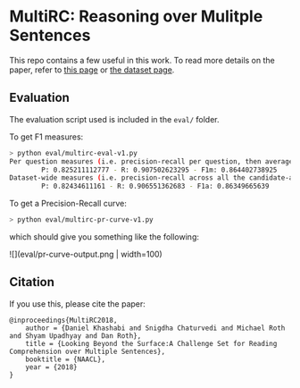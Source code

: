 # MultiRC: Reasoning over Mulitple Sentences 

This repo contains a few useful in this work. To read more details on the paper, refer to [this page](http://cogcomp.org/page/publication_view/831) or [the dataset page](http://cogcomp.org/multirc/). 

## Evaluation 
The evaluation script used is included in the `eval/` folder.  

To get F1 measures: 

```bash
> python eval/multirc-eval-v1.py 
Per question measures (i.e. precision-recall per question, then average) 
        P: 0.825211112777 - R: 0.907502623295 - F1m: 0.864402738925
Dataset-wide measures (i.e. precision-recall across all the candidate-answers in the dataset) 
        P: 0.82434611161 - R: 0.906551362683 - F1a: 0.86349665639
```

To get a Precision-Recall curve: 
```bash
> python eval/multirc-pr-curve-v1.py
```
which should give you something like the following: 


![](eval/pr-curve-output.png  | width=100)


## Citation 
If you use this, please cite the paper: 

```
@inproceedings{MultiRC2018,
    author = {Daniel Khashabi and Snigdha Chaturvedi and Michael Roth and Shyam Upadhyay and Dan Roth},
    title = {Looking Beyond the Surface:A Challenge Set for Reading Comprehension over Multiple Sentences},
    booktitle = {NAACL},
    year = {2018}
}
```
